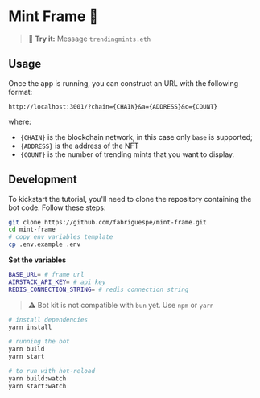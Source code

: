 # Mint Frame 🌳

> 💬 **Try it:** Message `trendingmints.eth`

## Usage

Once the app is running, you can construct an URL with the following format:

```
http://localhost:3001/?chain={CHAIN}&a={ADDRESS}&c={COUNT}
```

where:

- `{CHAIN}` is the blockchain network, in this case only `base` is supported;
- `{ADDRESS}` is the address of the NFT
- `{COUNT}` is the number of trending mints that you want to display.

## Development

To kickstart the tutorial, you'll need to clone the repository containing the bot code. Follow these steps:

```bash
git clone https://github.com/fabriguespe/mint-frame.git
cd mint-frame
# copy env variables template
cp .env.example .env
```

**Set the variables**

```bash
BASE_URL= # frame url
AIRSTACK_API_KEY= # api key
REDIS_CONNECTION_STRING= # redis connection string
```

> ⚠️ Bot kit is not compatible with `bun` yet. Use `npm` or `yarn`

```bash
# install dependencies
yarn install

# running the bot
yarn build
yarn start

# to run with hot-reload
yarn build:watch
yarn start:watch
```
